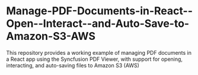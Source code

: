 # Manage-PDF-Documents-in-React--Open--Interact--and-Auto-Save-to-Amazon-S3-AWS
This repository provides a working example of managing PDF documents in a React app using the Syncfusion PDF Viewer, with support for opening, interacting, and auto-saving files to Amazon S3 (AWS)
